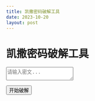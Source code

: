 ```yaml
---
title: 凯撒密码破解工具
date: 2023-10-20
layout: post
---
```


<link rel="stylesheet" href="/css/caesar.css">

<div class="caesar-container">
  <h1>凯撒密码破解工具</h1>
  
  <div class="input-group">
    <textarea id="ciphertext" placeholder="请输入密文..."></textarea>
  </div>
  
  <button onclick="crackCaesar()">开始破解</button>
  
  <div id="results"></div>
</div>

<script>
function caesarDecrypt(ciphertext, shift) {
  return ciphertext.replace(/[a-zA-Z]/g, function(c) {
    const base = c < 'a' ? 65 : 97;
    return String.fromCharCode(
      (c.charCodeAt(0) - base - shift + 26) % 26 + base
    );
  });
}

function crackCaesar() {
  const ciphertext = document.getElementById('ciphertext').value;
  const resultsDiv = document.getElementById('results');
  resultsDiv.innerHTML = '';

  for (let shift = 1; shift <= 25; shift++) {
    const decrypted = caesarDecrypt(ciphertext, shift);
    const resultBox = document.createElement('div');
    resultBox.className = 'result-box';
    resultBox.innerHTML = `
      <div class="shift">Shift ${shift}:</div>
      <div class="text">${decrypted}</div>
    `;
    resultsDiv.appendChild(resultBox);
  }
}
</script>